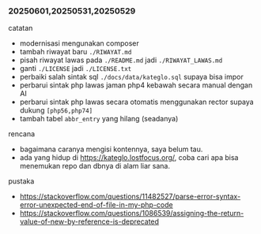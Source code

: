 
### 20250601,20250531,20250529

catatan
- modernisasi mengunakan composer
- tambah riwayat baru  `./RIWAYAT.md`
- pisah riwayat lawas pada `./README.md` jadi `./RIWAYAT_LAWAS.md`
- ganti `./LICENSE` jadi `./LICENSE.txt`
- perbaiki salah sintak sql `./docs/data/kateglo.sql` supaya bisa impor
- perbarui sintak php lawas jaman php4 kebawah secara manual dengan AI
- perbarui sintak php lawas secara otomatis menggunakan rector supaya dukung `[php56,php74]`
- tambah tabel `abbr_entry` yang hilang (seadanya)

rencana
- bagaimana caranya mengisi kontennya, saya belum tau.
- ada yang hidup di <https://kateglo.lostfocus.org/>,
coba cari apa bisa menemukan repo dan dbnya di alam liar sana.

pustaka
- https://stackoverflow.com/questions/11482527/parse-error-syntax-error-unexpected-end-of-file-in-my-php-code
- https://stackoverflow.com/questions/1086539/assigning-the-return-value-of-new-by-reference-is-deprecated
